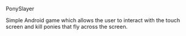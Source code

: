PonySlayer

Simple Android game which allows the user to interact with the touch screen and kill ponies that fly across the screen.

